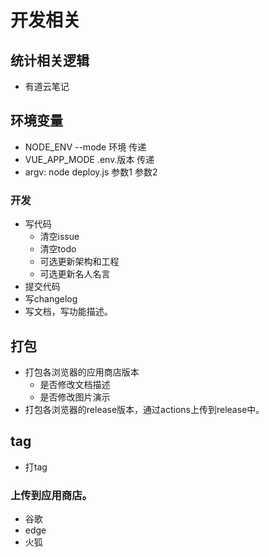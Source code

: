 # 开发相关

<!-- 

TODO: firfox兼容 v2
# TODO: 本地id获取 获取本地火狐id链接 getUrl
let fullURL = browser.extension.getURL("beasts/frog.html");
// -> something like:
// moz-extension://2c127fa4-62c7-7e4f-90e5-472b45eecfdc/beasts/frog.html

fireFox直接上传到商店，如果有问题，则解决问题。
否则本地貌似无法调试。 因为上次可以调试，这次只是被禁用以后就无法调试。
测试本地element-ui的链接与ui
测试本地的管理面板跳转是否成功

# 兼容英文版本
索要英文打赏
设置英文版本
设置英文励志言语
英文wiki文档


整理读书名言（可选）：
更新语录，更新读书笔记中的语录
删除语录

架构（可选）:
梳理环境变量: 删除env文件、或者根据env设置环境变量。
commit相关、eslint相关
更新scripts的脚本使用。
webpack设置，打包压缩。
文件架构梳理
代码质量相关：重复代码检测等

 -->

## 统计相关逻辑

* 有道云笔记

## 环境变量

* NODE_ENV --mode 环境 传递
* VUE_APP_MODE .env.版本 传递
* argv: node deploy.js 参数1 参数2

### 开发
* 写代码
    * 清空issue
    * 清空todo
    * 可选更新架构和工程
    * 可选更新名人名言
* 提交代码
* 写changelog
* 写文档，写功能描述。

## 打包

* 打包各浏览器的应用商店版本
    * 是否修改文档描述
    * 是否修改图片演示
* 打包各浏览器的release版本，通过actions上传到release中。

## tag

* 打tag

### 上传到应用商店。

* 谷歌
* edge
* 火狐